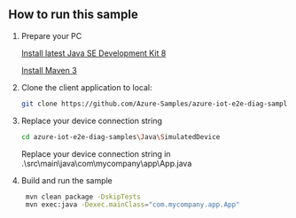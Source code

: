 ## How to run this sample

1. Prepare your PC

    [Install latest Java SE Development Kit 8](http://www.oracle.com/technetwork/java/javase/downloads/jdk8-downloads-2133151.html)

    [Install Maven 3](https://maven.apache.org/install.html)

2. Clone the client application to local:

   ```bash
   git clone https://github.com/Azure-Samples/azure-iot-e2e-diag-samples.git
   ```

3. Replace your device connection string

    ```bash
    cd azure-iot-e2e-diag-samples\Java\SimulatedDevice
    ```
    Replace your device connection string in .\src\main\java\com\mycompany\app\App.java

4. Build and run the sample

   ```bash
    mvn clean package -DskipTests
    mvn exec:java -Dexec.mainClass="com.mycompany.app.App"
   ```
